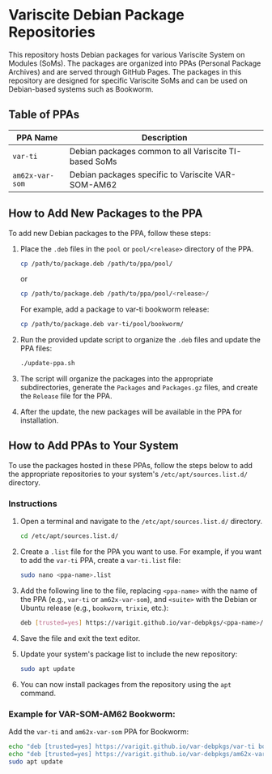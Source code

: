 # Variscite Debian Package Repositories

This repository hosts Debian packages for various Variscite System on Modules (SoMs). The packages are organized into PPAs (Personal Package Archives) and are served through GitHub Pages. The packages in this repository are designed for specific Variscite SoMs and can be used on Debian-based systems such as Bookworm.

## Table of PPAs

| PPA Name         | Description                                           |
| ---------------- | ----------------------------------------------------- |
| `var-ti`         | Debian packages common to all Variscite TI-based SoMs |
| `am62x-var-som`  | Debian packages specific to Variscite VAR-SOM-AM62    |

## How to Add New Packages to the PPA

To add new Debian packages to the PPA, follow these steps:

1. Place the `.deb` files in the `pool` or `pool/<release>` directory of the PPA.

    ```bash
    cp /path/to/package.deb /path/to/ppa/pool/
    ```

    or

    ```bash
    cp /path/to/package.deb /path/to/ppa/pool/<release>/
    ```

    For example, add a package to var-ti bookworm release:
    ```bash
    cp /path/to/package.deb var-ti/pool/bookworm/
    ```

2. Run the provided update script to organize the `.deb` files and update the PPA files:

    ```bash
    ./update-ppa.sh
    ```

3. The script will organize the packages into the appropriate subdirectories, generate the `Packages` and `Packages.gz` files, and create the `Release` file for the PPA.

4. After the update, the new packages will be available in the PPA for installation.

## How to Add PPAs to Your System

To use the packages hosted in these PPAs, follow the steps below to add the appropriate repositories to your system's `/etc/apt/sources.list.d/` directory.

### Instructions

1. Open a terminal and navigate to the `/etc/apt/sources.list.d/` directory.

    ```bash
    cd /etc/apt/sources.list.d/
    ```

2. Create a `.list` file for the PPA you want to use. For example, if you want to add the `var-ti` PPA, create a `var-ti.list` file:

    ```bash
    sudo nano <ppa-name>.list
    ```

3. Add the following line to the file, replacing `<ppa-name>` with the name of the PPA (e.g., `var-ti` or `am62x-var-som`), and `<suite>` with the Debian or Ubuntu release (e.g., `bookworm`, `trixie`, etc.):

    ```bash
    deb [trusted=yes] https://varigit.github.io/var-debpkgs/<ppa-name>/dists/<suite> main
    ```

4. Save the file and exit the text editor.

5. Update your system's package list to include the new repository:

    ```bash
    sudo apt update
    ```

6. You can now install packages from the repository using the `apt` command.

### Example for VAR-SOM-AM62 Bookworm:

Add the `var-ti` and `am62x-var-som` PPA for Bookworm:

```bash
echo "deb [trusted=yes] https://varigit.github.io/var-debpkgs/var-ti bookworm main" | sudo tee /etc/apt/sources.list.d/var-ti.list
echo "deb [trusted=yes] https://varigit.github.io/var-debpkgs/am62x-var-som bookworm main" | sudo tee /etc/apt/sources.list.d/am62x-var-som.list
sudo apt update
```